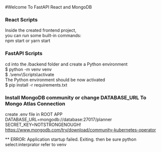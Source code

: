 #Welcome To FastAPI React and MongoDB

### React Scripts
Inside the created frontend project, <br />
you can run some built-in commands: <br />
npm start or yarn start <br />


### FastAPI Scripts
cd into the /backend folder and create a Python environment <br />
$ python -m venv venv <br />
$ .\venv\Scripts\activate <br />
The Python environment should be now activated  <br />
$ pip install -r requirements.txt <br />


### Install MongoDB community or change DATABASE_URL To Mongo Atlas Connection
create .env file in ROOT APP <br />
DATABASE_URL=mongodb://database:27017/planner <br />
SECRET_KEY=NOTSTRONGENOUGH! <br />
https://www.mongodb.com/try/download/community-kubernetes-operator <br />


** ERROR:    Application startup failed. Exiting.
then be sure python select:interprator refer to venv
